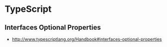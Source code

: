 # TypeScript

## Interfaces Optional Properties

- http://www.typescriptlang.org/Handbook#interfaces-optional-properties
